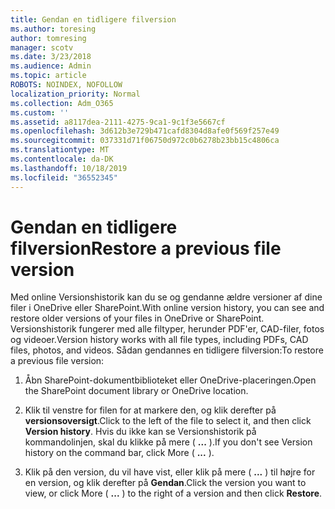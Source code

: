 ```yaml
---
title: Gendan en tidligere filversion
ms.author: toresing
author: tomresing
manager: scotv
ms.date: 3/23/2018
ms.audience: Admin
ms.topic: article
ROBOTS: NOINDEX, NOFOLLOW
localization_priority: Normal
ms.collection: Adm_O365
ms.custom: ''
ms.assetid: a8117dea-2111-4275-9ca1-9c1f3e5667cf
ms.openlocfilehash: 3d612b3e729b471cafd8304d8afe0f569f257e49
ms.sourcegitcommit: 037331d71f06750d972c0b6278b23bb15c4806ca
ms.translationtype: MT
ms.contentlocale: da-DK
ms.lasthandoff: 10/18/2019
ms.locfileid: "36552345"
---
```

# <a name="restore-a-previous-file-version"></a><span data-ttu-id="0c82e-102">Gendan en tidligere filversion</span><span class="sxs-lookup"><span data-stu-id="0c82e-102">Restore a previous file version</span></span>

<span data-ttu-id="0c82e-103">Med online Versionshistorik kan du se og gendanne ældre versioner af dine filer i OneDrive eller SharePoint.</span><span class="sxs-lookup"><span data-stu-id="0c82e-103">With online version history, you can see and restore older versions of your files in OneDrive or SharePoint.</span></span> <span data-ttu-id="0c82e-104">Versionshistorik fungerer med alle filtyper, herunder PDF'er, CAD-filer, fotos og videoer.</span><span class="sxs-lookup"><span data-stu-id="0c82e-104">Version history works with all file types, including PDFs, CAD files, photos, and videos.</span></span> <span data-ttu-id="0c82e-105">Sådan gendannes en tidligere filversion:</span><span class="sxs-lookup"><span data-stu-id="0c82e-105">To restore a previous file version:</span></span>
  
1. <span data-ttu-id="0c82e-106">Åbn SharePoint-dokumentbiblioteket eller OneDrive-placeringen.</span><span class="sxs-lookup"><span data-stu-id="0c82e-106">Open the SharePoint document library or OneDrive location.</span></span>
    
2. <span data-ttu-id="0c82e-107">Klik til venstre for filen for at markere den, og klik derefter på **versionsoversigt**.</span><span class="sxs-lookup"><span data-stu-id="0c82e-107">Click to the left of the file to select it, and then click **Version history**.</span></span> <span data-ttu-id="0c82e-108">Hvis du ikke kan se Versionshistorik på kommandolinjen, skal du klikke på mere ( **...** ).</span><span class="sxs-lookup"><span data-stu-id="0c82e-108">If you don't see Version history on the command bar, click More ( **...** ).</span></span> 
    
3. <span data-ttu-id="0c82e-109">Klik på den version, du vil have vist, eller klik på mere ( **...** ) til højre for en version, og klik derefter på **Gendan**.</span><span class="sxs-lookup"><span data-stu-id="0c82e-109">Click the version you want to view, or click More ( **...** ) to the right of a version and then click **Restore**.</span></span>
    


